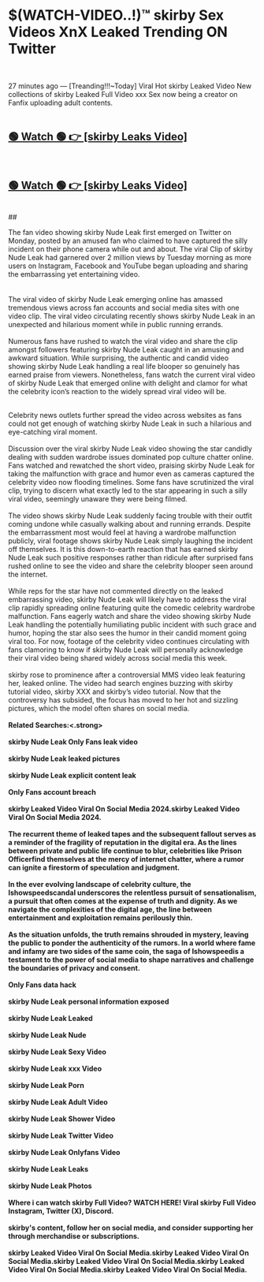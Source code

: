 

# $(WATCH-VIDEO..!)™ skirby Sex Videos XnX Leaked Trending ON Twitter<br>
<br>

27 minutes ago — [Treanding!!!~Today] Viral Hot skirby Leaked Video New collections of skirby Leaked Full Video xxx Sex now being a creator on Fanfix uploading adult contents.
<br>
 <br>

##  <a href="https://clipsfans.site/?title=skirby&ref=git">🟢 Watch 🟢 👉 [skirby Leaks Video]</a><br>
  <br>

##  <a href="https://clipsfans.site/?title=skirby&ref=git">🟢 Watch 🟢 👉 [skirby Leaks Video]</a><br>
  <br>
  ##
  <br>

The fan video showing skirby Nude Leak first emerged on Twitter on Monday, posted by an amused fan who claimed to have captured the silly incident on their phone camera while out and about. The viral Clip of skirby Nude Leak had garnered over 2 million views by Tuesday morning as more users on Instagram, Facebook and YouTube began uploading and sharing the embarrassing yet entertaining video.
<br><br>
  <br>
The viral video of skirby Nude Leak emerging online has amassed tremendous views across fan accounts and social media sites with one video clip. The viral video circulating recently shows skirby Nude Leak in an unexpected and hilarious moment while in public running errands.
<br><br>
Numerous fans have rushed to watch the viral video and share the clip amongst followers featuring skirby Nude Leak caught in an amusing and awkward situation. While surprising, the authentic and candid video showing skirby Nude Leak handling a real life blooper so genuinely has earned praise from viewers. Nonetheless, fans watch the current viral video of skirby Nude Leak that emerged online with delight and clamor for what the celebrity icon’s reaction to the widely spread viral video will be.
<br><br>

Celebrity news outlets further spread the video across websites as fans could not get enough of watching skirby Nude Leak in such a hilarious and eye-catching viral moment.
<br><br>
Discussion over the viral skirby Nude Leak video showing the star candidly dealing with sudden wardrobe issues dominated pop culture chatter online. Fans watched and rewatched the short video, praising skirby Nude Leak for taking the malfunction with grace and humor even as cameras captured the celebrity video now flooding timelines. Some fans have scrutinized the viral clip, trying to discern what exactly led to the star appearing in such a silly viral video, seemingly unaware they were being filmed.
<br><br>
The video shows skirby Nude Leak suddenly facing trouble with their outfit coming undone while casually walking about and running errands. Despite the embarrassment most would feel at having a wardrobe malfunction publicly, viral footage shows skirby Nude Leak simply laughing the incident off themselves. It is this down-to-earth reaction that has earned skirby Nude Leak such positive responses rather than ridicule after surprised fans rushed online to see the video and share the celebrity blooper seen around the internet.
<br><br>
While reps for the star have not commented directly on the leaked embarrassing video, skirby Nude Leak will likely have to address the viral clip rapidly spreading online featuring quite the comedic celebrity wardrobe malfunction. Fans eagerly watch and share the video showing skirby Nude Leak handling the potentially humiliating public incident with such grace and humor, hoping the star also sees the humor in their candid moment going viral too. For now, footage of the celebrity video continues circulating with fans clamoring to know if skirby Nude Leak will personally acknowledge their viral video being shared widely across social media this week.
<br><br>
skirby rose to prominence after a controversial MMS video leak featuring her, leaked online. The video had search engines buzzing with skirby tutorial video, skirby XXX and skirby’s video tutorial. Now that the controversy has subsided, the focus has moved to her hot and sizzling pictures, which the model often shares on social media.
<br><br>
<strong>Related Searches:<.strong>
<br><br>
skirby Nude Leak Only Fans leak video
<br><br>
skirby Nude Leak leaked pictures
<br><br>
skirby Nude Leak explicit content leak
<br><br>
Only Fans account breach
<br><br>
skirby Leaked Video Viral On Social Media 2024.skirby Leaked Video Viral On Social Media 2024.
<br><br>
The recurrent theme of leaked tapes and the subsequent fallout serves as a reminder of the fragility of reputation in the digital era. As the lines between private and public life continue to blur, celebrities like Prison Officerfind themselves at the mercy of internet chatter, where a rumor can ignite a firestorm of speculation and judgment.
<br><br>
In the ever evolving landscape of celebrity culture, the Ishowspeedscandal underscores the relentless pursuit of sensationalism, a pursuit that often comes at the expense of truth and dignity. As we navigate the complexities of the digital age, the line between entertainment and exploitation remains perilously thin.
<br><br>
As the situation unfolds, the truth remains shrouded in mystery, leaving the public to ponder the authenticity of the rumors. In a world where fame and infamy are two sides of the same coin, the saga of Ishowspeedis a testament to the power of social media to shape narratives and challenge the boundaries of privacy and consent.
<br><br>
Only Fans data hack
<br><br>
skirby Nude Leak personal information exposed
<br><br>
skirby Nude Leak Leaked
<br><br>
skirby Nude Leak Nude
<br><br>
skirby Nude Leak Sexy Video
<br><br>
skirby Nude Leak xxx Video
<br><br>
skirby Nude Leak Porn
<br><br>
skirby Nude Leak Adult Video
<br><br>
skirby Nude Leak Shower Video
<br><br>
skirby Nude Leak Twitter Video
<br><br>
skirby Nude Leak Onlyfans Video
<br><br>
skirby Nude Leak Leaks
<br><br>
skirby Nude Leak Photos
<br><br>
Where i can watch skirby Full Video? WATCH HERE! Viral skirby Full Video Instagram, Twitter (X), Discord.
<br><br>
skirby's content, follow her on social media, and consider supporting her through merchandise or subscriptions.
<br><br>
skirby Leaked Video Viral On Social Media.skirby Leaked Video Viral On Social Media.skirby Leaked Video Viral On Social Media.skirby Leaked Video Viral On Social Media.skirby Leaked Video Viral On Social Media.
